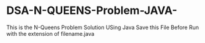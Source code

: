 # DSA-N-QUEENS-Problem-JAVA-
This is the N-Queens Problem Solution USing Java
Save this File Before Run with the extension of filename.java

